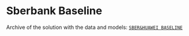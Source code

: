 Sberbank Baseline
=================

Archive of the solution with the data and models: [`SBER&HUAWEI BASELINE`](https://aij-2019.s3.eu-central-1.amazonaws.com/public/sber_and_huawei_baseline_v5.zip)
